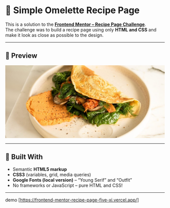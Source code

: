 # 🥚 Simple Omelette Recipe Page

This is a solution to the **[Frontend Mentor – Recipe Page Challenge](https://www.frontendmentor.io/challenges/recipe-page-KiTsR8QQKm)**.  
The challenge was to build a recipe page using only **HTML and CSS** and make it look as close as possible to the design.

---

## 📸 Preview

![Preview of the Simple Omelette Recipe Page](assets/images/image-omelette.jpeg)

---

## 🧩 Built With

- Semantic **HTML5 markup**
- **CSS3** (variables, grid, media queries)
- **Google Fonts (local version)** – “Young Serif” and “Outfit”
- No frameworks or JavaScript – pure HTML and CSS!

---
demo [https://frontend-mentor-recipe-page-five-xi.vercel.app/]

